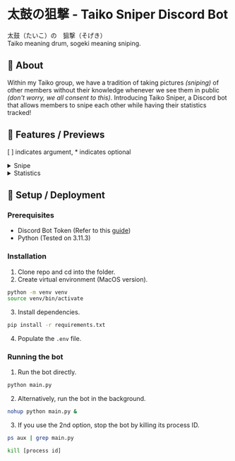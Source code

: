 # 太鼓の狙撃 - Taiko Sniper Discord Bot
太鼓（たいこ）の　狙撃（そげき）  
Taiko meaning drum, sogeki meaning sniping.  
## 🎯 About
Within my Taiko group, we have a tradition of taking pictures _(sniping)_ of other members without their knowledge whenever we see them in public _(don't worry, we all consent to this)_. Introducing Taiko Sniper, a Discord bot that allows members to snipe each other while having their statistics tracked!  
## 🔧 Features / Previews
[ ] indicates argument, * indicates optional
<details>
<summary> Snipe </summary>

‎ 
  - Command: `/snipe [user] [image]`
  - Requires an image as proof of the snipe.

<img width="507" alt="Sniped Message" src="https://github.com/user-attachments/assets/c67996ec-46e1-49c5-9bf2-0e635be73045" />

  - `/unsnipe [user]` command for accidental snipes.
    - Currently admin-only and unsnipes from the command user's perspective, but I will likely adjust this in the future.
</details>
<details>
<summary> Statistics </summary>

 ‎ 
  - Command: `/stats [user*] [private*]`
  - Displays how many times a member has sniped or has been sniped.
  - Calculates kill/death ratio (more like snipes/sniped ratio but we're still calling it k/d).

<img width="309" alt="Statistics Message" src="https://github.com/user-attachments/assets/2960b3bc-bb92-4ead-a3d1-3095f86c49c4" />

  - By default, it is an ephemeral response, but the private argument can toggle it.
</details>

## 🚀 Setup / Deployment
### Prerequisites
- Discord Bot Token (Refer to this [guide](https://discordpy.readthedocs.io/en/stable/discord.html))
- Python (Tested on 3.11.3)
### Installation
1. Clone repo and cd into the folder.
2. Create virtual environment (MacOS version).
```bash
python -m venv venv
source venv/bin/activate
```
3. Install dependencies.
```bash
pip install -r requirements.txt
```
4. Populate the `.env` file. 
### Running the bot
1. Run the bot directly.
```bash
python main.py
```
2. Alternatively, run the bot in the background.
```bash
nohup python main.py &
```
3. If you use the 2nd option, stop the bot by killing its process ID.
```bash
ps aux | grep main.py
```
```bash
kill [process id]
```


